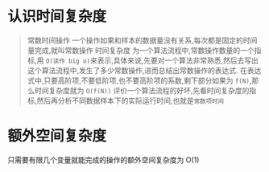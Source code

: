 # 认识时间复杂度

> 常数时间操作
> 一个操作如果和样本的数据量没有关系,每次都是固定的时间量完成,就叫常数操作
> 时间复杂度
> 为一个算法流程中,常数操作数量的一个指标,用 `O(读作 big o)`来表示,具体来说,先要对一个算法非常熟悉,然后去写出这个算法流程中,发生了多少常数操作,进而总结出常数操作的表达式.
> 在表达式中,只要高阶项,不要低阶项,也不要高阶项的系数,剩下部分如果为 `f(N)`,那么时间复杂度就为 `O(f(N))`
> 评价一个算法流程的好坏,先看时间复杂度的指标,然后再分析不同数据样本下的实际运行时间,也就是`常数项时间`

# 额外空间复杂度

只需要有限几个变量就能完成的操作的额外空间复杂度为 O(1)
